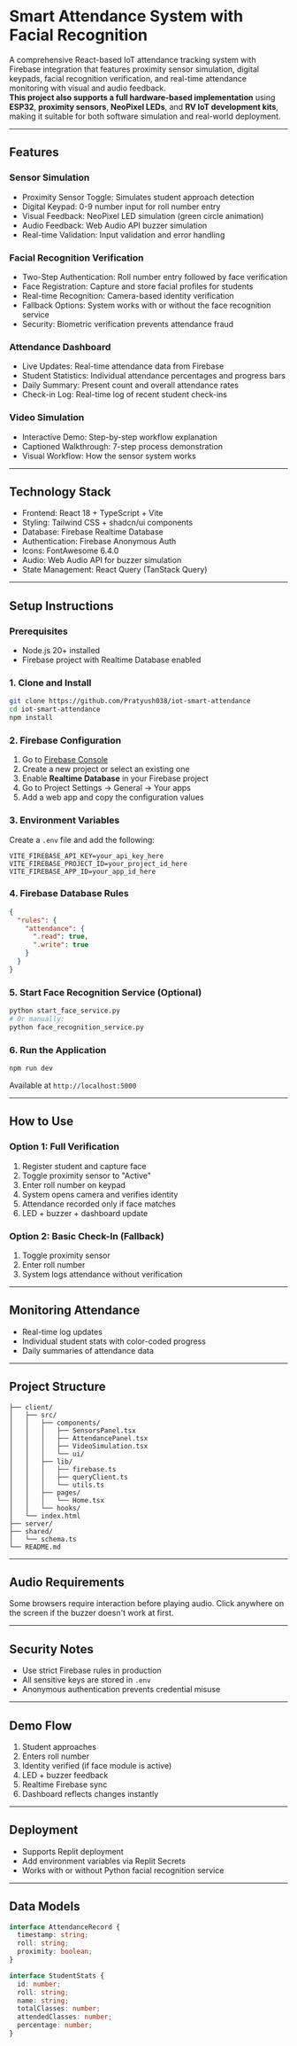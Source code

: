 # Smart Attendance System with Facial Recognition

A comprehensive React-based IoT attendance tracking system with Firebase integration that features proximity sensor simulation, digital keypads, facial recognition verification, and real-time attendance monitoring with visual and audio feedback.  
**This project also supports a full hardware-based implementation** using **ESP32**, **proximity sensors**, **NeoPixel LEDs**, and **RV IoT development kits**, making it suitable for both software simulation and real-world deployment.

---

## Features

### Sensor Simulation
- Proximity Sensor Toggle: Simulates student approach detection  
- Digital Keypad: 0-9 number input for roll number entry  
- Visual Feedback: NeoPixel LED simulation (green circle animation)  
- Audio Feedback: Web Audio API buzzer simulation  
- Real-time Validation: Input validation and error handling  

### Facial Recognition Verification
- Two-Step Authentication: Roll number entry followed by face verification  
- Face Registration: Capture and store facial profiles for students  
- Real-time Recognition: Camera-based identity verification  
- Fallback Options: System works with or without the face recognition service  
- Security: Biometric verification prevents attendance fraud  

### Attendance Dashboard
- Live Updates: Real-time attendance data from Firebase  
- Student Statistics: Individual attendance percentages and progress bars  
- Daily Summary: Present count and overall attendance rates  
- Check-in Log: Real-time log of recent student check-ins  

### Video Simulation
- Interactive Demo: Step-by-step workflow explanation  
- Captioned Walkthrough: 7-step process demonstration  
- Visual Workflow: How the sensor system works  

---

## Technology Stack

- Frontend: React 18 + TypeScript + Vite  
- Styling: Tailwind CSS + shadcn/ui components  
- Database: Firebase Realtime Database  
- Authentication: Firebase Anonymous Auth  
- Icons: FontAwesome 6.4.0  
- Audio: Web Audio API for buzzer simulation  
- State Management: React Query (TanStack Query)  

---

## Setup Instructions

### Prerequisites
- Node.js 20+ installed  
- Firebase project with Realtime Database enabled

### 1. Clone and Install

```bash
git clone https://github.com/Pratyush038/iot-smart-attendance
cd iot-smart-attendance
npm install
```

### 2. Firebase Configuration

1. Go to [Firebase Console](https://console.firebase.google.com)  
2. Create a new project or select an existing one  
3. Enable **Realtime Database** in your Firebase project  
4. Go to Project Settings → General → Your apps  
5. Add a web app and copy the configuration values  

### 3. Environment Variables

Create a `.env` file and add the following:

```env
VITE_FIREBASE_API_KEY=your_api_key_here
VITE_FIREBASE_PROJECT_ID=your_project_id_here  
VITE_FIREBASE_APP_ID=your_app_id_here
```

### 4. Firebase Database Rules

```json
{
  "rules": {
    "attendance": {
      ".read": true,
      ".write": true
    }
  }
}
```

### 5. Start Face Recognition Service (Optional)

```bash
python start_face_service.py
# Or manually:
python face_recognition_service.py
```

### 6. Run the Application

```bash
npm run dev
```

Available at `http://localhost:5000`

---

## How to Use

### Option 1: Full Verification

1. Register student and capture face  
2. Toggle proximity sensor to "Active"  
3. Enter roll number on keypad  
4. System opens camera and verifies identity  
5. Attendance recorded only if face matches  
6. LED + buzzer + dashboard update

### Option 2: Basic Check-In (Fallback)

1. Toggle proximity sensor  
2. Enter roll number  
3. System logs attendance without verification  

---

## Monitoring Attendance

- Real-time log updates  
- Individual student stats with color-coded progress  
- Daily summaries of attendance data  

---

## Project Structure

```
├── client/
│   ├── src/
│   │   ├── components/
│   │   │   ├── SensorsPanel.tsx
│   │   │   ├── AttendancePanel.tsx
│   │   │   ├── VideoSimulation.tsx
│   │   │   └── ui/
│   │   ├── lib/
│   │   │   ├── firebase.ts
│   │   │   ├── queryClient.ts
│   │   │   └── utils.ts
│   │   ├── pages/
│   │   │   └── Home.tsx
│   │   └── hooks/
│   └── index.html
├── server/
├── shared/
│   └── schema.ts
└── README.md
```

---

## Audio Requirements

Some browsers require interaction before playing audio. Click anywhere on the screen if the buzzer doesn't work at first.

---

## Security Notes

- Use strict Firebase rules in production  
- All sensitive keys are stored in `.env`  
- Anonymous authentication prevents credential misuse  

---

## Demo Flow

1. Student approaches  
2. Enters roll number  
3. Identity verified (if face module is active)  
4. LED + buzzer feedback  
5. Realtime Firebase sync  
6. Dashboard reflects changes instantly  

---

## Deployment

- Supports Replit deployment  
- Add environment variables via Replit Secrets  
- Works with or without Python facial recognition service  

---

## Data Models

```ts
interface AttendanceRecord {
  timestamp: string;
  roll: string;
  proximity: boolean;
}

interface StudentStats {
  id: number;
  roll: string;
  name: string;
  totalClasses: number;
  attendedClasses: number;
  percentage: number;
}
```
